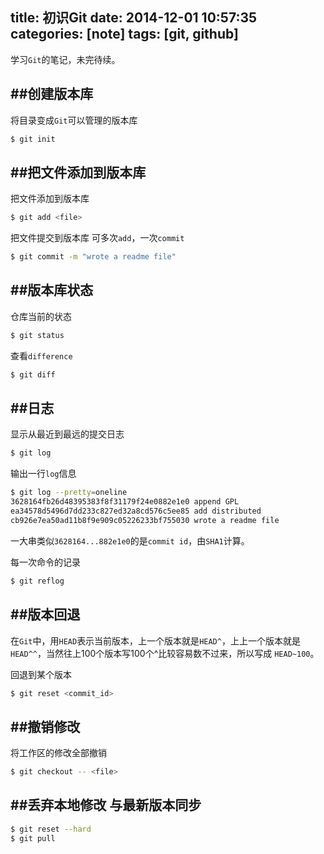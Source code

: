 title: 初识Git
date: 2014-12-01 10:57:35
categories: [note]
tags: [git, github]
---
学习`Git`的笔记，未完待续。

##创建版本库
---

将目录变成`Git`可以管理的版本库

```bash
$ git init
```

##把文件添加到版本库
---
把文件添加到版本库

```bash
$ git add <file>
```

把文件提交到版本库
可多次`add`，一次`commit`

```bash
$ git commit -m "wrote a readme file"
```

##版本库状态
---
仓库当前的状态

```bash
$ git status
```

查看`difference`

```bash
$ git diff
```

<!--more-->


##日志
---
显示从最近到最远的提交日志

```bash
$ git log
```

输出一行`log`信息

```bash
$ git log --pretty=oneline
3628164fb26d48395383f8f31179f24e0882e1e0 append GPL
ea34578d5496d7dd233c827ed32a8cd576c5ee85 add distributed
cb926e7ea50ad11b8f9e909c05226233bf755030 wrote a readme file
```

一大串类似`3628164...882e1e0`的是`commit id`，由`SHA1`计算。

每一次命令的记录

```bash
$ git reflog
```

##版本回退
---
在`Git`中，用`HEAD`表示当前版本，上一个版本就是`HEAD^`，上上一个版本就是`HEAD^^`，当然往上100个版本写100个^比较容易数不过来，所以写成 `HEAD~100`。

回退到某个版本

```bash
$ git reset <commit_id>
```

##撤销修改
---
将工作区的修改全部撤销

```bash
$ git checkout -- <file>
```

##丢弃本地修改 与最新版本同步
---

```bash
$ git reset --hard
$ git pull
```